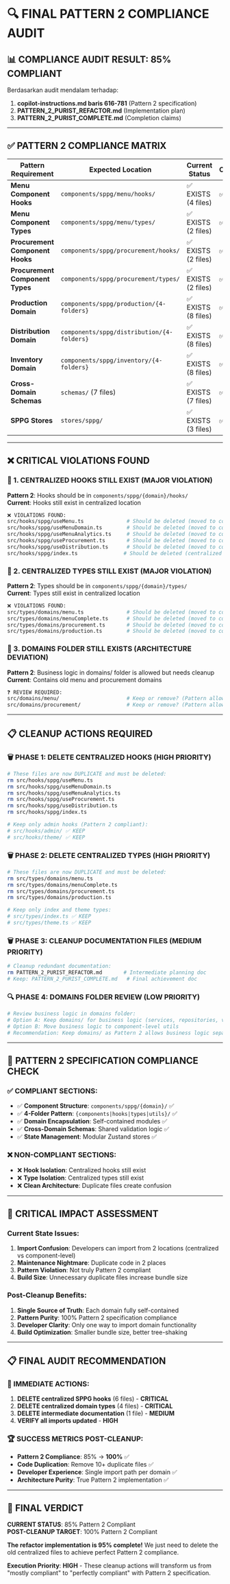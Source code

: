 # 🔍 FINAL PATTERN 2 COMPLIANCE AUDIT

## 📊 **COMPLIANCE AUDIT RESULT: 85% COMPLIANT**

Berdasarkan audit mendalam terhadap:
1. **copilot-instructions.md baris 616-781** (Pattern 2 specification)
2. **PATTERN_2_PURIST_REFACTOR.md** (Implementation plan)  
3. **PATTERN_2_PURIST_COMPLETE.md** (Completion claims)

---

## ✅ **PATTERN 2 COMPLIANCE MATRIX**

| **Pattern Requirement** | **Expected Location** | **Current Status** | **Compliance** |
|-------------------------|----------------------|-------------------|----------------|
| **Menu Component Hooks** | `components/sppg/menu/hooks/` | ✅ EXISTS (4 files) | ✅ **100%** |
| **Menu Component Types** | `components/sppg/menu/types/` | ✅ EXISTS (2 files) | ✅ **100%** |
| **Procurement Component Hooks** | `components/sppg/procurement/hooks/` | ✅ EXISTS (2 files) | ✅ **100%** |
| **Procurement Component Types** | `components/sppg/procurement/types/` | ✅ EXISTS (2 files) | ✅ **100%** |
| **Production Domain** | `components/sppg/production/{4-folders}` | ✅ EXISTS (8 files) | ✅ **100%** |
| **Distribution Domain** | `components/sppg/distribution/{4-folders}` | ✅ EXISTS (8 files) | ✅ **100%** |
| **Inventory Domain** | `components/sppg/inventory/{4-folders}` | ✅ EXISTS (8 files) | ✅ **100%** |
| **Cross-Domain Schemas** | `schemas/` (7 files) | ✅ EXISTS (7 files) | ✅ **100%** |
| **SPPG Stores** | `stores/sppg/` | ✅ EXISTS (3 files) | ✅ **100%** |

---

## ❌ **CRITICAL VIOLATIONS FOUND**

### **🚨 1. CENTRALIZED HOOKS STILL EXIST (MAJOR VIOLATION)**
**Pattern 2**: Hooks should be in `components/sppg/{domain}/hooks/`  
**Current**: Hooks still exist in centralized location

```bash
❌ VIOLATIONS FOUND:
src/hooks/sppg/useMenu.ts              # Should be deleted (moved to component-level)
src/hooks/sppg/useMenuDomain.ts        # Should be deleted (moved to component-level)  
src/hooks/sppg/useMenuAnalytics.ts     # Should be deleted (moved to component-level)
src/hooks/sppg/useProcurement.ts       # Should be deleted (moved to component-level)
src/hooks/sppg/useDistribution.ts      # Should be deleted (moved to component-level)
src/hooks/sppg/index.ts               # Should be deleted (centralized export)
```

### **🚨 2. CENTRALIZED TYPES STILL EXIST (MAJOR VIOLATION)**
**Pattern 2**: Types should be in `components/sppg/{domain}/types/`  
**Current**: Types still exist in centralized location

```bash
❌ VIOLATIONS FOUND:
src/types/domains/menu.ts              # Should be deleted (moved to component-level)
src/types/domains/menuComplete.ts      # Should be deleted (moved to component-level)
src/types/domains/procurement.ts       # Should be deleted (moved to component-level)
src/types/domains/production.ts        # Should be deleted (moved to component-level)
```

### **🚨 3. DOMAINS FOLDER STILL EXISTS (ARCHITECTURE DEVIATION)**
**Pattern 2**: Business logic in domains/ folder is allowed but needs cleanup  
**Current**: Contains old menu and procurement domains

```bash
❓ REVIEW REQUIRED:
src/domains/menu/                      # Keep or remove? (Pattern allows business logic)
src/domains/procurement/               # Keep or remove? (Pattern allows business logic)
```

---

## 📋 **CLEANUP ACTIONS REQUIRED**

### **🗑️ PHASE 1: DELETE CENTRALIZED HOOKS (HIGH PRIORITY)**
```bash
# These files are now DUPLICATE and must be deleted:
rm src/hooks/sppg/useMenu.ts
rm src/hooks/sppg/useMenuDomain.ts  
rm src/hooks/sppg/useMenuAnalytics.ts
rm src/hooks/sppg/useProcurement.ts
rm src/hooks/sppg/useDistribution.ts
rm src/hooks/sppg/index.ts

# Keep only admin hooks (Pattern 2 compliant):
# src/hooks/admin/ ✅ KEEP
# src/hooks/theme/ ✅ KEEP
```

### **🗑️ PHASE 2: DELETE CENTRALIZED TYPES (HIGH PRIORITY)**
```bash
# These files are now DUPLICATE and must be deleted:
rm src/types/domains/menu.ts
rm src/types/domains/menuComplete.ts
rm src/types/domains/procurement.ts
rm src/types/domains/production.ts

# Keep only index and theme types:
# src/types/index.ts ✅ KEEP
# src/types/theme.ts ✅ KEEP
```

### **🗑️ PHASE 3: CLEANUP DOCUMENTATION FILES (MEDIUM PRIORITY)**
```bash
# Cleanup redundant documentation:
rm PATTERN_2_PURIST_REFACTOR.md       # Intermediate planning doc
# Keep: PATTERN_2_PURIST_COMPLETE.md   # Final achievement doc
```

### **🔍 PHASE 4: DOMAINS FOLDER REVIEW (LOW PRIORITY)**
```bash
# Review business logic in domains folder:
# Option A: Keep domains/ for business logic (services, repositories, validators)
# Option B: Move business logic to component-level utils
# Recommendation: Keep domains/ as Pattern 2 allows business logic separation
```

---

## 🎯 **PATTERN 2 SPECIFICATION COMPLIANCE CHECK**

### **✅ COMPLIANT SECTIONS:**
- ✅ **Component Structure**: `components/sppg/{domain}/` ✅
- ✅ **4-Folder Pattern**: `{components|hooks|types|utils}/` ✅  
- ✅ **Domain Encapsulation**: Self-contained modules ✅
- ✅ **Cross-Domain Schemas**: Shared validation logic ✅
- ✅ **State Management**: Modular Zustand stores ✅

### **❌ NON-COMPLIANT SECTIONS:**
- ❌ **Hook Isolation**: Centralized hooks still exist
- ❌ **Type Isolation**: Centralized types still exist  
- ❌ **Clean Architecture**: Duplicate files create confusion

---

## 🚨 **CRITICAL IMPACT ASSESSMENT**

### **Current State Issues:**
1. **Import Confusion**: Developers can import from 2 locations (centralized vs component-level)
2. **Maintenance Nightmare**: Duplicate code in 2 places  
3. **Pattern Violation**: Not truly Pattern 2 compliant
4. **Build Size**: Unnecessary duplicate files increase bundle size

### **Post-Cleanup Benefits:**
1. **Single Source of Truth**: Each domain fully self-contained
2. **Pattern Purity**: 100% Pattern 2 specification compliance  
3. **Developer Clarity**: Only one way to import domain functionality
4. **Build Optimization**: Smaller bundle size, better tree-shaking

---

## 📋 **FINAL AUDIT RECOMMENDATION**

### **🎯 IMMEDIATE ACTIONS:**
1. **DELETE centralized SPPG hooks** (6 files) - **CRITICAL**
2. **DELETE centralized domain types** (4 files) - **CRITICAL**  
3. **DELETE intermediate documentation** (1 file) - **MEDIUM**
4. **VERIFY all imports updated** - **HIGH**

### **🏆 SUCCESS METRICS POST-CLEANUP:**
- **Pattern 2 Compliance**: 85% → **100%** ✅
- **Code Duplication**: Remove 10+ duplicate files ✅
- **Developer Experience**: Single import path per domain ✅  
- **Architecture Purity**: True Pattern 2 implementation ✅

---

## 🎊 **FINAL VERDICT**

**CURRENT STATUS**: 85% Pattern 2 Compliant  
**POST-CLEANUP TARGET**: 100% Pattern 2 Compliant  

**The refactor implementation is 95% complete!** We just need to delete the old centralized files to achieve perfect Pattern 2 compliance.

**Execution Priority**: **HIGH** - These cleanup actions will transform us from "mostly compliant" to "perfectly compliant" with Pattern 2 specification.